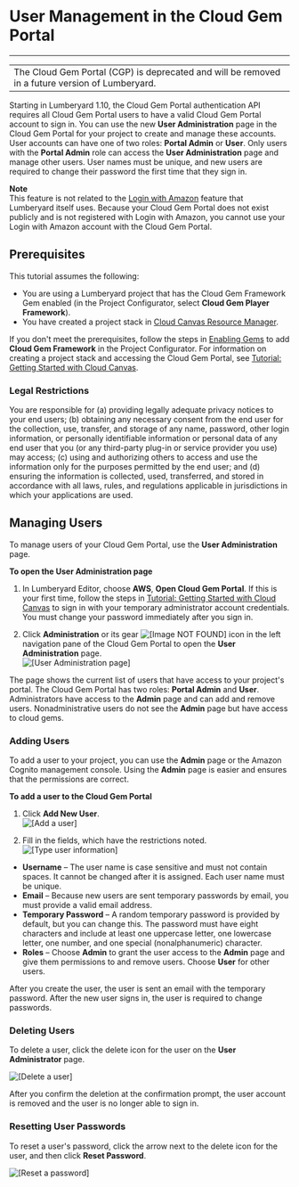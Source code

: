 # User Management in the Cloud Gem Portal<a name="cloud-canvas-cloud-gem-portal-user-management"></a>


****  

|  | 
| --- |
|  The Cloud Gem Portal \(CGP\) is deprecated and will be removed in a future version of Lumberyard\.  | 

Starting in Lumberyard 1\.10, the Cloud Gem Portal authentication API requires all Cloud Gem Portal users to have a valid Cloud Gem Portal account to sign in\. You can use the new **User Administration** page in the Cloud Gem Portal for your project to create and manage these accounts\. User accounts can have one of two roles: **Portal Admin** or **User**\. Only users with the **Portal Admin** role can access the **User Administration** page and manage other users\. User names must be unique, and new users are required to change their password the first time that they sign in\.

**Note**  
This feature is not related to the [Login with Amazon](https://developer.amazon.com/login-with-amazon) feature that Lumberyard itself uses\. Because your Cloud Gem Portal does not exist publicly and is not registered with Login with Amazon, you cannot use your Login with Amazon account with the Cloud Gem Portal\.

## Prerequisites<a name="cloud-canvas-cloud-gem-user-management-prerequisites"></a>

This tutorial assumes the following:
+ You are using a Lumberyard project that has the Cloud Gem Framework Gem enabled \(in the Project Configurator, select **Cloud Gem Player Framework**\)\.
+ You have created a project stack in [Cloud Canvas Resource Manager](cloud-canvas-ui-rm-overview.md)\.

If you don't meet the prerequisites, follow the steps in [Enabling Gems](gems-system-using-project-configurator.md) to add **Cloud Gem Framework** in the Project Configurator\. For information on creating a project stack and accessing the Cloud Gem Portal, see [Tutorial: Getting Started with Cloud Canvas](cloud-canvas-tutorial.md)\.

### Legal Restrictions<a name="cloud-canvas-cloud-gem-user-management-legal-restrictions"></a>

You are responsible for \(a\) providing legally adequate privacy notices to your end users; \(b\) obtaining any necessary consent from the end user for the collection, use, transfer, and storage of any name, password, other login information, or personally identifiable information or personal data of any end user that you \(or any third\-party plug\-in or service provider you use\) may access; \(c\) using and authorizing others to access and use the information only for the purposes permitted by the end user; and \(d\) ensuring the information is collected, used, transferred, and stored in accordance with all laws, rules, and regulations applicable in jurisdictions in which your applications are used\.

## Managing Users<a name="cloud-canvas-cloud-gem-portal-user-management-managing-users"></a>

To manage users of your Cloud Gem Portal, use the **User Administration** page\.

**To open the User Administration page**

1. In Lumberyard Editor, choose **AWS**, **Open Cloud Gem Portal**\. If this is your first time, follow the steps in [Tutorial: Getting Started with Cloud Canvas](cloud-canvas-tutorial.md) to sign in with your temporary administrator account credentials\. You must change your password immediately after you sign in\.

1. Click **Administration** or its gear ![\[Image NOT FOUND\]](http://docs.aws.amazon.com/lumberyard/latest/userguide/images/shared/cloud-canvas-cloud-gem-text-to-speech-cgp-4.png) icon in the left navigation pane of the Cloud Gem Portal to open the **User Administration** page\.  
![\[User Administration page\]](http://docs.aws.amazon.com/lumberyard/latest/userguide/images/cloud_canvas/cloud-canvas-cloud-gem-portal-user-management-1.png)

The page shows the current list of users that have access to your project's portal\. The Cloud Gem Portal has two roles: **Portal Admin** and **User**\. Administrators have access to the **Admin** page and can add and remove users\. Nonadministrative users do not see the **Admin** page but have access to cloud gems\.

### Adding Users<a name="cloud-canvas-cloud-gem-portal-user-management-adding"></a>

To add a user to your project, you can use the **Admin** page or the Amazon Cognito management console\. Using the **Admin** page is easier and ensures that the permissions are correct\.

**To add a user to the Cloud Gem Portal**

1. Click **Add New User**\.  
![\[Add a user\]](http://docs.aws.amazon.com/lumberyard/latest/userguide/images/cloud_canvas/cloud-canvas-cloud-gem-portal-user-management-2.png)

1. Fill in the fields, which have the restrictions noted\.  
![\[Type user information\]](http://docs.aws.amazon.com/lumberyard/latest/userguide/images/cloud_canvas/cloud-canvas-cloud-gem-portal-user-management-3.png)
+ **Username** – The user name is case sensitive and must not contain spaces\. It cannot be changed after it is assigned\. Each user name must be unique\.
+ **Email** – Because new users are sent temporary passwords by email, you must provide a valid email address\.
+ **Temporary Password** – A random temporary password is provided by default, but you can change this\. The password must have eight characters and include at least one uppercase letter, one lowercase letter, one number, and one special \(nonalphanumeric\) character\.
+ **Roles** – Choose **Admin** to grant the user access to the **Admin** page and give them permissions to and remove users\. Choose **User** for other users\.

After you create the user, the user is sent an email with the temporary password\. After the new user signs in, the user is required to change passwords\.

### Deleting Users<a name="cloud-canvas-cloud-gem-portal-user-management-deleting"></a>

To delete a user, click the delete icon for the user on the **User Administrator** page\.

![\[Delete a user\]](http://docs.aws.amazon.com/lumberyard/latest/userguide/images/cloud_canvas/cloud-canvas-cloud-gem-portal-user-management-4.png)

After you confirm the deletion at the confirmation prompt, the user account is removed and the user is no longer able to sign in\.

### Resetting User Passwords<a name="cloud-canvas-cloud-gem-portal-user-management-resetting-passwords"></a>

To reset a user's password, click the arrow next to the delete icon for the user, and then click **Reset Password**\.

![\[Reset a password\]](http://docs.aws.amazon.com/lumberyard/latest/userguide/images/cloud_canvas/cloud-canvas-cloud-gem-portal-user-management-5.png)